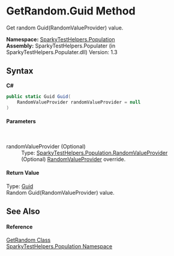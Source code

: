 # GetRandom.Guid Method 
 

Get random Guid(RandomValueProvider) value.

**Namespace:**&nbsp;<a href="N_SparkyTestHelpers_Population.md">SparkyTestHelpers.Population</a><br />**Assembly:**&nbsp;SparkyTestHelpers.Populater (in SparkyTestHelpers.Populater.dll) Version: 1.3

## Syntax

**C#**<br />
``` C#
public static Guid Guid(
	RandomValueProvider randomValueProvider = null
)
```


#### Parameters
&nbsp;<dl><dt>randomValueProvider (Optional)</dt><dd>Type: <a href="T_SparkyTestHelpers_Population_RandomValueProvider.md">SparkyTestHelpers.Population.RandomValueProvider</a><br />(Optional) <a href="T_SparkyTestHelpers_Population_RandomValueProvider.md">RandomValueProvider</a> override.</dd></dl>

#### Return Value
Type: <a href="http://msdn2.microsoft.com/en-us/library/cey1zx63" target="_blank">Guid</a><br />Random Guid(RandomValueProvider) value.

## See Also


#### Reference
<a href="T_SparkyTestHelpers_Population_GetRandom.md">GetRandom Class</a><br /><a href="N_SparkyTestHelpers_Population.md">SparkyTestHelpers.Population Namespace</a><br />